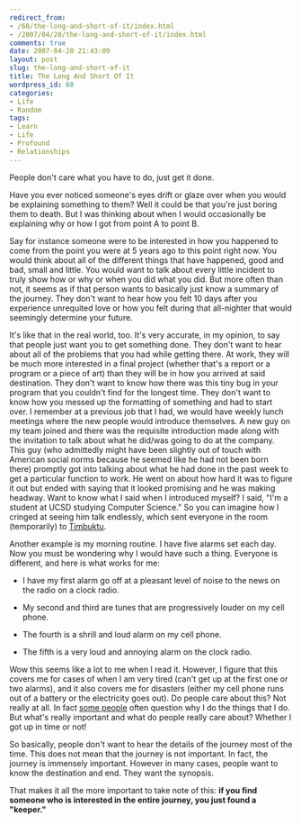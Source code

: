 ```yaml
---
redirect_from:
- /68/the-long-and-short-of-it/index.html
- /2007/04/20/the-long-and-short-of-it/index.html
comments: true
date: 2007-04-20 21:43:09
layout: post
slug: the-long-and-short-of-it
title: The Long And Short Of It
wordpress_id: 68
categories:
- Life
- Random
tags:
- Learn
- Life
- Profound
- Relationships
---
```


People don't care what you have to do, just get it done.

Have you ever noticed someone's eyes drift or glaze over when you would be explaining something to them? Well it could be that you're just boring them to death. But I was thinking about when I would occasionally be explaining why or how I got from point A to point B.

Say for instance someone were to be interested in how you happened to come from the point you were at 5 years ago to this point right now. You would think about all of the different things that have happened, good and bad, small and little. You would want to talk about every little incident to truly show how or why or when you did what you did. But more often than not, it seems as if that person wants to basically just know a summary of the journey. They don't want to hear how you felt 10 days after you experience unrequited love or how you felt during that all-nighter that would seemingly determine your future.

It's like that in the real world, too. It's very accurate, in my opinion, to say that people just want you to get something done. They don't want to hear about all of the problems that you had while getting there. At work, they will be much more interested in a final project (whether that's a report or a program or a piece of art) than they will be in how you arrived at said destination. They don't want to know how there was this tiny bug in your program that you couldn't find for the longest time. They don't want to know how you messed up the formatting of something and had to start over. I remember at a previous job that I had, we would have weekly lunch meetings where the new people would introduce themselves. A new guy on my team joined and there was the requisite introduction made along with the invitation to talk about what he did/was going to do at the company. This guy (who admittedly might have been slightly out of touch with American social norms because he seemed like he had not been born there) promptly got into talking about what he had done in the past week to get a particular function to work. He went on about how hard it was to figure it out but ended with saying that it looked promising and he was making headway. Want to know what I said when I introduced myself? I said, "I'm a student at UCSD studying Computer Science." So you can imagine how I cringed at seeing him talk endlessly, which sent everyone in the room (temporarily) to [Timbuktu](http://en.wikipedia.org/wiki/Timbuktu).

Another example is my morning routine. I have five alarms set each day. Now you must be wondering why I would have such a thing. Everyone is different, and here is what works for me:



	
  * I have my first alarm go off at a pleasant level of noise to the news on the radio on a clock radio.

	
  * My second and third are tunes that are progressively louder on my cell phone.

	
  * The fourth is a shrill and loud alarm on my cell phone.

	
  * The fifth is a very loud and annoying alarm on the clock radio.


Wow this seems like a lot to me when I read it. However, I figure that this covers me for cases of when I am very tired (can't get up at the first one or two alarms), and it also covers me for disasters (either my cell phone runs out of a battery or the electricity goes out). Do people care about this? Not really at all. In fact [some people](http://www.xanga.com/TuMbaLiNa3) often question why I do the things that I do. But what's really important and what do people really care about? Whether I got up in time or not!

So basically, people don't want to hear the details of the journey most of the time. This does not mean that the journey is not important. In fact, the journey is immensely important. However in many cases, people want to know the destination and end. They want the synopsis.

That makes it all the more important to take note of this: **if you find someone who is interested in the entire journey, you just found a "keeper."**
